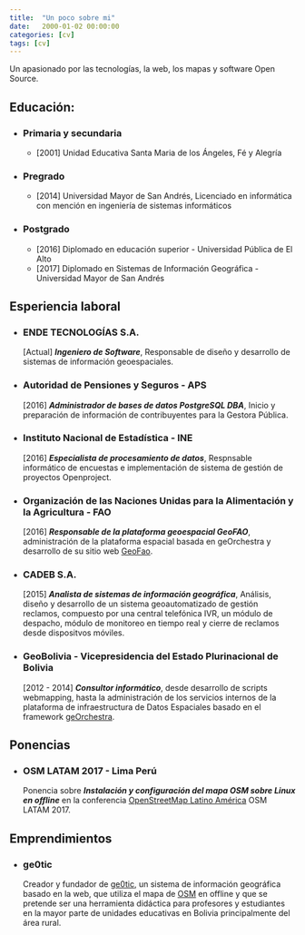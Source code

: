 ```yaml
---
title:  "Un poco sobre mi"
date:   2000-01-02 00:00:00
categories: [cv]
tags: [cv]
---
```


Un apasionado por las tecnologías, la web, los mapas y software Open Source.


## Educación:

- ### Primaria y secundaria
	- [2001] Unidad Educativa Santa Maria de los Ángeles, Fé y Alegría

- ### Pregrado
	- [2014] Universidad Mayor de San Andrés, Licenciado en informática con mención en ingeniería de sistemas informáticos

- ### Postgrado
	- [2016] Diplomado en educación superior - Universidad Pública de El Alto
	- [2017] Diplomado en Sistemas de Información Geográfica - Universidad Mayor de San Andrés


## Esperiencia laboral

- ### ENDE TECNOLOGÍAS S.A.
	[Actual] ***Ingeniero de Software***, Responsable de diseño y desarrollo de sistemas de información geoespaciales.

- ### Autoridad de Pensiones y Seguros - APS
	[2016] ***Administrador de bases de datos PostgreSQL DBA***, Inicio y preparación de información de contribuyentes para la  Gestora Pública.

- ### Instituto Nacional de Estadística - INE
	[2016] ***Especialista de procesamiento de datos***, Respnsable informático de encuestas e implementación de sistema de gestión de proyectos Openproject.

- ### Organización de las Naciones Unidas para la Alimentación y la Agricultura - FAO
	[2016] ***Responsable de la plataforma geoespacial GeoFAO***, administración de la plataforma espacial basada en geOrchestra y desarrollo de su sitio web [GeoFao][geofao].

- ### CADEB S.A.
	[2015] ***Analista de sistemas de información geográfica***, Análisis, diseño y desarrollo de un sistema geoautomatizado de gestión reclamos, compuesto por una central telefónica IVR, un módulo de despacho, módulo de monitoreo en tiempo real y cierre de reclamos desde dispositvos móviles.

- ### GeoBolivia - Vicepresidencia del Estado Plurinacional de Bolivia
	[2012 - 2014] ***Consultor informático***, desde desarrollo de scripts webmapping, hasta la administración de los servicios internos de la plataforma de infraestructura de Datos Espaciales basado en el framework [geOrchestra][georchestra].


## Ponencias

- ### OSM LATAM 2017 - Lima Perú
	Ponencia sobre ***Instalación y configuración del mapa OSM sobre Linux en offline*** en la conferencia [OpenStreetMap Latino América][osm-latam] OSM LATAM 2017.


## Emprendimientos

- ### ge0tic
	Creador y fundador de [ge0tic][ge0tic], un sistema de información geográfica basado en la web, que utiliza el mapa de [OSM][osm] en offline y que se pretende ser una herramienta didáctica para profesores y estudiantes en la mayor parte de unidades educativas en Bolivia principalmente del área rural.


[osm-latam]:   https://wiki.openstreetmap.org/wiki/ES:State_Of_The_Map_Latam_2017
[ge0tic]:      https://ge0tic.github.io
[osm]:         http://openstreetmap.org
[geofao]:      http://geofao.org.bo
[georchestra]: http://georchestra.org
